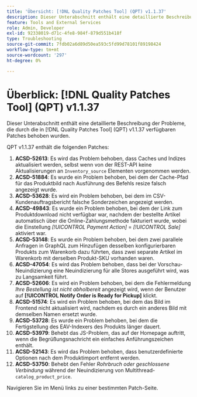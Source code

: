 ```yaml
---
title: 'Übersicht: [!DNL Quality Patches Tool] (QPT) v1.1.37'
description: Dieser Unterabschnitt enthält eine detaillierte Beschreibung der Probleme, die durch die in Version 1.1.37  [!DNL Quality Patches Tool]  Patches behoben wurden.
feature: Tools and External Services
role: Admin, Developer
exl-id: 92338019-d71c-4fe8-984f-879d551b418f
type: Troubleshooting
source-git-commit: 7fdb02a6d89d50ea593c5fd99d78101f89198424
workflow-type: tm+mt
source-wordcount: '297'
ht-degree: 0%

---
```


# Überblick: [!DNL Quality Patches Tool] (QPT) v1.1.37

Dieser Unterabschnitt enthält eine detaillierte Beschreibung der Probleme, die durch die in [!DNL Quality Patches Tool] (QPT) v1.1.37 verfügbaren Patches behoben wurden.

QPT v1.1.37 enthält die folgenden Patches:

1. **ACSD-52613**: Es wird das Problem behoben, dass Caches und Indizes aktualisiert werden, selbst wenn von der REST-API keine Aktualisierungen an `Inventory_source` Elementen vorgenommen werden.
1. **ACSD-51884**: Es wurde ein Problem behoben, bei dem der Cache-Pfad für das Produktbild nach Ausführung des Befehls resize falsch angezeigt wurde.
1. **ACSD-53628**: Es wird ein Problem behoben, bei dem im CSV-Kundenauftragsbericht falsche Sonderzeichen angezeigt werden.
1. **ACSD-49843**: Es wurde ein Problem behoben, bei dem der Link zum Produktdownload nicht verfügbar war, nachdem der bestellte Artikel automatisch über die Online-Zahlungsmethode fakturiert wurde, wobei die Einstellung *[!UICONTROL Payment Action]* = *[!UICONTROL Sale]* aktiviert war.
1. **ACSD-53148**: Es wurde ein Problem behoben, bei dem zwei parallele Anfragen in GraphQL zum Hinzufügen desselben konfigurierbaren Produkts zum Warenkorb dazu führten, dass zwei separate Artikel im Warenkorb mit derselben Produkt-SKU vorhanden waren.
1. **ACSD-47054**: Es wird das Problem behoben, dass bei der Vorschau-Neuindizierung eine Neuindizierung für alle Stores ausgeführt wird, was zu Langsamkeit führt.
1. **ACSD-52606**: Es wird ein Problem behoben, bei dem die Fehlermeldung *Ihre Bestellung ist nicht abholbereit* angezeigt wird, wenn der Benutzer auf **[!UICONTROL Notify Order is Ready for Pickup]** klickt.
1. **ACSD-51574**: Es wird ein Problem behoben, bei dem das Bild im Frontend nicht aktualisiert wird, nachdem es durch ein anderes Bild mit demselben Namen ersetzt wurde.
1. **ACSD-53728**: Es wurde ein Problem behoben, bei dem die Fertigstellung des EAV-Indexers des Produkts länger dauert.
1. **ACSD-53979**: Behebt das JS-Problem, das auf der Homepage auftritt, wenn die Begrüßungsnachricht ein einfaches Anführungszeichen enthält.
1. **ACSD-52143**: Es wird das Problem behoben, dass benutzerdefinierte Optionen nach dem Produktimport entfernt werden.
1. **ACSD-53750**: Behebt den Fehler *Rohrbruch oder geschlossene Verbindung* während der Neuindizierung von Multithread-`catalog_product_price`.

Navigieren Sie im Menü links zu einer bestimmten Patch-Seite.
